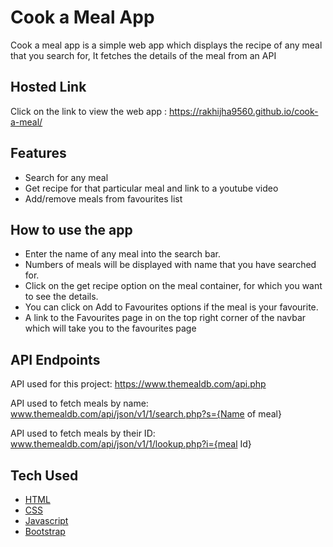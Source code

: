 # Cook a Meal App

Cook a meal app is a simple web app which displays the recipe of any meal that you search for, It fetches the details of the meal from an API

## Hosted Link

Click on the link to view the web app : https://rakhijha9560.github.io/cook-a-meal/


## Features

- Search for any meal
- Get recipe for that particular meal and link to a youtube video
- Add/remove meals from favourites list

## How to use the app

- Enter the name of any meal into the search bar.
- Numbers of meals will be displayed with name that you have searched for.
- Click on the get recipe option on the meal container, for which you want to see the details.
- You can click on Add to Favourites options if the meal is your favourite.
- A link to the Favourites page in on the top right corner of the navbar which will take you to the favourites page

## API Endpoints

API used for this project: <https://www.themealdb.com/api.php>

API used to fetch meals by name: www.themealdb.com/api/json/v1/1/search.php?s={Name of meal}

API used to fetch meals by their ID: www.themealdb.com/api/json/v1/1/lookup.php?i={meal Id}

## Tech Used

- [HTML](https://en.wikipedia.org/wiki/HTML)
- [CSS](https://en.wikipedia.org/wiki/CSS)
- [Javascript](https://www.javascript.com/)
- [Bootstrap](https://getbootstrap.com/)


